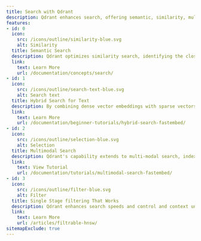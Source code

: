 ```yaml
---
title: Search with Qdrant
description: Qdrant enhances search, offering semantic, similarity, multimodal, and hybrid search capabilities for accurate, user-centric results, serving applications in different industries like e-commerce to healthcare.
features:
- id: 0
  icon: 
    src: /icons/outline/similarity-blue.svg
    alt: Similarity
  title: Semantic Search
  description: Qdrant optimizes similarity search, identifying the closest database items to any query vector for applications like recommendation systems, RAG and image retrieval, enhancing accuracy and user experience.
  link:
    text: Learn More
    url: /documentation/concepts/search/
- id: 1
  icon:
    src: /icons/outline/search-text-blue.svg
    alt: Search text
  title: Hybrid Search for Text
  description: By combining dense vector embeddings with sparse vectors e.g. BM25, Qdrant powers semantic search to deliver context-aware results, transcending traditional keyword search by understanding the deeper meaning of data.
  link:
    text: Learn More
    url: /documentation/beginner-tutorials/hybrid-search-fastembed/
- id: 2
  icon:
    src: /icons/outline/selection-blue.svg
    alt: Selection
  title: Multimodal Search
  description: Qdrant's capability extends to multi-modal search, indexing and retrieving various data forms (text, images, audio) once vectorized, facilitating a comprehensive search experience.
  link:
    text: View Tutorial
    url: /documentation/tutorials/multimodal-search-fastembed/
- id: 3
  icon:
    src: /icons/outline/filter-blue.svg
    alt: Filter
  title: Single Stage filtering That Works
  description: Qdrant enhances search speeds and control and context understanding through filtering on any nested entry in our payload. Unique architecture allows Qdrant to avoid expensive pre-filtering and post-filtering stages, making search faster and accurate.
  link:
    text: Learn More
    url: /articles/filtrable-hnsw/
sitemapExclude: true
---
```


